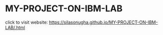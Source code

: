 # MY-PROJECT-ON-IBM-LAB

click to visit website: https://silasonugha.github.io/MY-PROJECT-ON-IBM-LAB/.html
